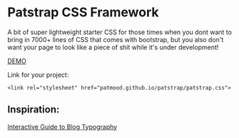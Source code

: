 # Patstrap CSS Framework

A bit of super lightweight starter CSS for those times when you dont want to bring in 7000+ lines of CSS that comes with bootstrap, but you also don't want your page to look like a piece of shit while it's under development!

[DEMO](http://patmood.github.io/patstrap/)

Link for your project:

`<link rel="stylesheet" href="patmood.github.io/patstrap/patstrap.css">`

## Inspiration:
[Interactive Guide to Blog Typography](http://www.kaikkonendesign.fi/typography/)
